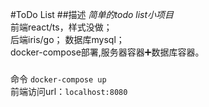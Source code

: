 #ToDo List
##描述
*简单的todo list小项目*  
前端react/ts，样式没做；  
后端iris/go；
数据库mysql；  
docker-compose部署,服务器容器➕数据库容器。

###
命令 `docker-compose up`  
前端访问url：`localhost:8080`